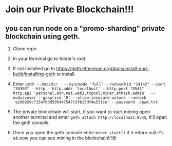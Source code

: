 # Join our Private Blockchain!!!  


## you can run node on a "promo-sharding" private blockchain using geth.

1. Clone repo.  


2. In your terminal go to folder's root.  


3. If not installed go to https://geth.ethereum.org/docs/install-and-build/installing-geth to install.  


3. Enter `geth --datadir . --syncmode 'full' --networkid "14142" --port "30303" --http --http.addr 'localhost' --http.port "8545" --http.api 'personal,eth,net,web3,txpool,miner,ethash,admin'  --nodiscover --gasprice '0' --allow-insecure-unlock --unlock 'a2d8929c715470dd595447547c5fb13df4e531ce' --password ./pwd.txt`  


4. The private blockchain will start, if you want to start mining open another terminal and enter `geth attach http://localhost:8545`, it'll open the geth console.  


5. Once you open the geth console enter `miner.start()` if it return null it's ok.now you can see mining in the blockchain!!!:heart_eyes:

